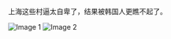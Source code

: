 上海这些村逼太自卑了，结果被韩国人更瞧不起了。

![Image 1](https://files.e5n.cc/media_attachments/files/113/820/928/519/201/354/original/e8b56f2d27caefee.webp)
![Image 2](https://files.e5n.cc/media_attachments/files/113/820/928/903/456/232/original/12ce79e75ef7651a.jpg)